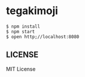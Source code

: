 # tegakimoji

```console
$ npm install
$ npm start
$ open http;//localhost:8080
```

## LICENSE

MIT License
